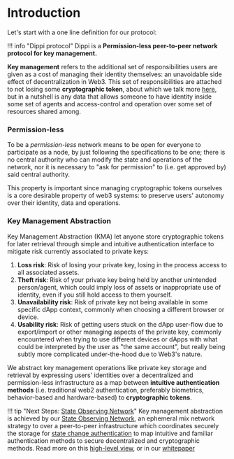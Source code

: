 # Introduction

Let's start with a one line definition for our protocol:

!!! info "Dippi protocol"
    Dippi is a **Permission-less peer-to-peer network protocol for key management.**

**Key management** refers to the additional set of responsibilities users are given as a cost of managing their identity themselves: an unavoidable side effect of decentralization in Web3. This set of responsibilities are attached to not losing some **cryptographic token**, about which we talk more [here](overview.md#cryptographic-token), but in a nutshell is any data that allows someone to have identity inside some set of agents and access-control and operation over some set of resources shared among.

### **Permission-less**
To be a _permission-less_ network means to be open for everyone to participate as a node, by just following the specifications to be one; there is no central authority who can modify the state and operations of the network, nor it is necessary to "ask for permission" to (i.e. get approved by) said central authority.

This property is important since managing cryptographic tokens ourselves is a core desirable property of web3 systems: to preserve users' autonomy over their identity, data and operations.

### **Key Management Abstraction**
Key Management Abstraction (KMA) let anyone store cryptographic tokens for later retrieval through simple and intuitive authentication interface to mitigate risk currently associated to private keys:

1. **Loss risk**: Risk of losing your private key, losing in the process access to all associated assets.
2. **Theft risk**: Risk of your private key being held by another unintended person/agent, which could imply loss of assets or inappropriate use of identity, even if you still hold access to them yourself.
3. **Unavailability risk**: Risk of private key not being available in some specific dApp context, commonly when choosing a different browser or device.
4. **Usability risk**: Risk of getting users stuck on the dApp user-flow due to export/import or other managing aspects of the private key, commonly encountered when trying to use different devices or dApps with what could be interpreted by the user as "the same account", but really being subtly more complicated under-the-hood due to Web3's nature.

We abstract key management operations like private key storage and retrieval by expressing users' identities over a decentralized and permission-less infrastructure as a map between **intuitive authentication methods** (i.e. traditional web2 authentication, preferably biometrics, behavior-based and hardware-based) to **cryptographic tokens**.

!!! tip "Next Steps: [State Observing Network](state_observing_network#state-observing-network)"
    Key management abstraction is achieved by our [State Observing Network](state_observing_network#state-observing-network), an ephemeral mix network strategy to over a peer-to-peer infrastructure which coordinates securely the storage for [state change authentication](overview#state-change-authentication-scheme) to map intuitive and familiar authentication methods to secure decentralized and cryptographic methods. Read more on this [high-level view](state_observing_network#state-observing-network), or in our [whitepaper](https://docsend.com/view/dbk48wukd3ivd3ad)
